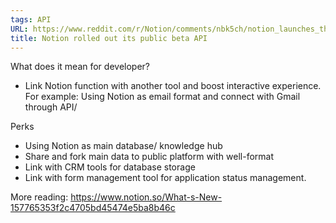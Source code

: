 ```yaml
---
tags: API
URL: https://www.reddit.com/r/Notion/comments/nbk5ch/notion_launches_their_api_public_beta/
title: Notion rolled out its public beta API
---
```


What does it mean for developer?
- Link Notion function with another tool and boost interactive experience. For example: Using Notion as email format and connect with Gmail through API/

Perks
- Using Notion as main database/ knowledge hub
- Share and fork main data to public platform with well-format
- Link with CRM tools for database storage
- Link with form management tool for application status management.

More reading: https://www.notion.so/What-s-New-157765353f2c4705bd45474e5ba8b46c